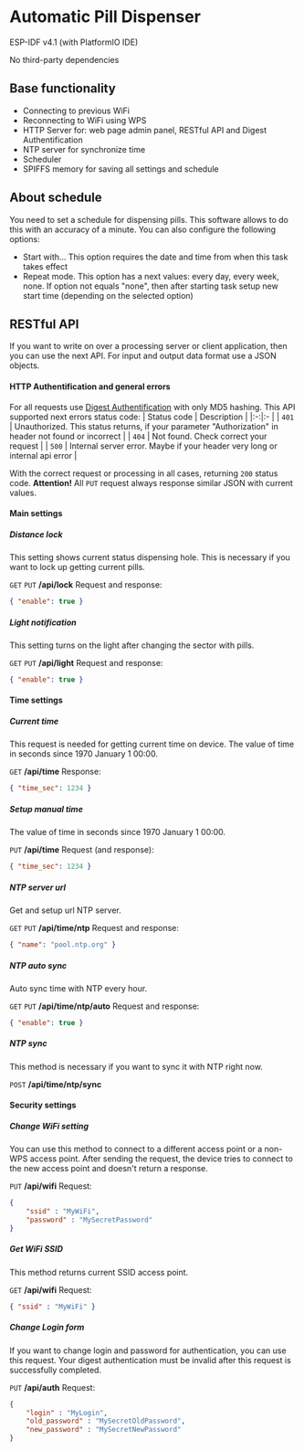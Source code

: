 # Automatic Pill Dispenser
ESP-IDF v4.1 (with PlatformIO IDE)

No third-party dependencies
## Base functionality
- Connecting to previous WiFi
- Reconnecting to WiFi using WPS
- HTTP Server for: web page admin panel, RESTful API and Digest Authentification
- NTP server for synchronize time
- Scheduler
- SPIFFS memory for saving all settings and schedule
## About schedule
You need to set a schedule for dispensing pills. This software allows to do this with an accuracy of a minute. You can also configure the following options:
- Start with… This option requires the date and time from when this task takes effect
- Repeat mode. This option has a next values: every day, every week, none. If option not equals "none", then after starting task setup new start time (depending on the selected option)
## RESTful API
If you want to write on over a processing server or client application, then you can use the next API. For input and output data format use a JSON objects.
#### HTTP Authentification and general errors
For all requests use [Digest Authentification](https://wikipedia.org/wiki/Digest_access_authentication) with only MD5 hashing. This API supported next errors status code:
| Status code | Description |
|:-:|:- |
| `401` | Unauthorized. This status returns, if your parameter "Authorization" in header not found or incorrect |
| `404` | Not found. Check correct your request |
| `500` | Internal server error. Maybe if your header very long or internal api error |

With the correct request or processing in all cases, returning `200` status code.
**Attention!** All `PUT` request always response similar JSON with current values.
#### Main settings
##### Distance lock
This setting shows current status dispensing hole. This is necessary if you want to lock up getting current pills.

`GET` `PUT` **/api/lock**
Request and response:
```json
{ "enable": true }
```
##### Light notification
This setting turns on the light after changing the sector with pills.

`GET` `PUT` **/api/light**
Request and response:
```json
{ "enable": true }
```
#### Time settings
##### Current time
This request is needed for getting current time on device. The value of time in seconds since 1970 January 1 00:00.

`GET` **/api/time**
Response:
```json
{ "time_sec": 1234 }
```
##### Setup manual time
The value of time in seconds since 1970 January 1 00:00.

`PUT` **/api/time**
Request (and response):
```json
{ "time_sec": 1234 }
```
##### NTP server url
Get and setup url NTP server.

`GET` `PUT` **/api/time/ntp**
Request and response:
```json
{ "name": "pool.ntp.org" }
```
##### NTP auto sync
Auto sync time with NTP every hour.

`GET` `PUT` **/api/time/ntp/auto**
Request and response:
```json
{ "enable": true }
```
##### NTP sync
This method is necessary if you want to sync it with NTP right now.

`POST` **/api/time/ntp/sync**
#### Security settings
##### Change WiFi setting
You can use this method to connect to a different access point or a non-WPS access point. After sending the request, the device tries to connect to the new access point and doesn't return a response.

`PUT` **/api/wifi**
Request:
```json
{
    "ssid" : "MyWiFi",
    "password" : "MySecretPassword"
}
```
##### Get WiFi SSID
This method returns current SSID access point.

`GET` **/api/wifi**
Request:
```json
{ "ssid" : "MyWiFi" }
```
##### Change Login form
If you want to change login and password for authentication, you can use this request. Your digest authentication must be invalid after this request is successfully completed.

`PUT` **/api/auth**
Request:
```json
{
    "login" : "MyLogin",
    "old_password" : "MySecretOldPassword",
    "new_password" : "MySecretNewPassword"
}
```
